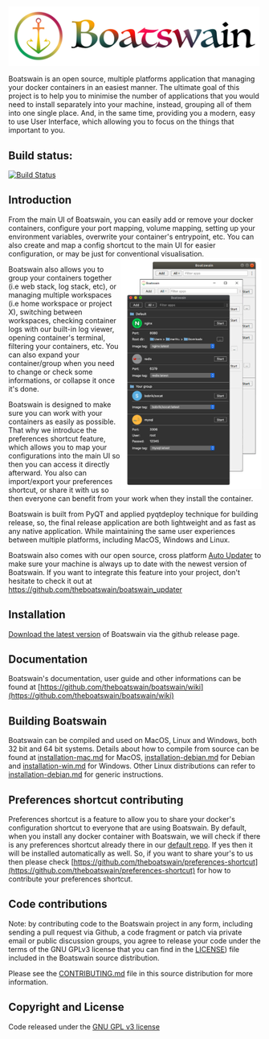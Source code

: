 
  
<img src="https://raw.githubusercontent.com/theboatswain/boatswain/DevMaster/images/boatswain.png" width="500" />    
  
Boatswain is an open source, multiple platforms application that managing your docker containers in an easiest manner. The ultimate goal of this project is to help you to minimise the number of applications that you would need to install separately into your machine, instead, grouping all of them into one single place. And, in the same time, providing you a modern, easy to use User Interface, which allowing you to focus on the things that important to you.  
  
## Build status:  
  
[![Build Status](https://travis-ci.com/theboatswain/boatswain.svg?branch=master)](https://travis-ci.com/theboatswain/boatswain)  
  
## Introduction  
  
From the main UI of Boatswain, you can easily add or remove your docker containers, configure your port mapping, volume mapping, setting up your environment variables, overwrite your container's entrypoint, etc. You can also create and map a config shortcut to the main UI for easier configuration, or may be just for conventional visualisation.   
<img align="right" src="https://raw.githubusercontent.com/theboatswain/boatswain/DevMaster/images/main-app-cross.png" width="280" />    
  
Boatswain also allows you to group your containers together (i.e web stack, log stack, etc), or managing multiple workspaces (i.e home workspace or project X), switching between workspaces, checking container logs with our built-in log viewer, opening container's terminal, filtering your containers, etc. You can also expand your container/group when you need to change or check some informations, or collapse it once it's done.   

Boatswain is designed to make sure you can work with your containers as easily as possible. That why we introduce the preferences shortcut feature, which allows you to map your configurations into the main UI so then you can access it directly afterward. You also can import/export your preferences shortcut, or share it with us so then everyone can benefit from your work when they install the container. 
  
Boatswain is built from PyQT and applied pyqtdeploy technique for building release, so, the final release application are both lightweight and as fast as any native application. While maintaining the same user experiences between multiple platforms, including MacOS, Windows and Linux.  
  
Boatswain also comes with our open source, cross platform [Auto Updater](https://github.com/theboatswain/boatswain_updater)  to make sure your machine is always up to date with the newest version of Boatswain. If you want to integrate this feature into your project, don't hesitate to check it out at  https://github.com/theboatswain/boatswain_updater  
  
## Installation  
[Download the latest version](https://github.com/theboatswain/boatswain/releases) of Boatswain via the github release page.  
  
## Documentation  
Boatswain's documentation, user guide and other informations can be found at [https://github.com/theboatswain/boatswain/wiki](https://github.com/theboatswain/boatswain/wiki)  
  
## Building Boatswain  
Boatswain can be compiled and used on MacOS, Linux and Windows, both 32 bit and 64 bit systems. Details about how to compile from source can be found at [installation-mac.md](https://github.com/theboatswain/boatswain/blob/master/installation-mac.md) for MacOS,  [installation-debian.md](https://github.com/theboatswain/boatswain/blob/master/installation-debian.md) for Debian  and [installation-win.md](https://github.com/theboatswain/boatswain/blob/master/installation-win.md)  for Windows. Other Linux distributions can refer to [installation-debian.md](https://github.com/theboatswain/boatswain/blob/master/installation-debian.md) for generic instructions.  

## Preferences shortcut contributing  
Preferences shortcut is a feature to allow you to share your docker's configuration shortcut to everyone that are using Boatswain. By default, when you install any docker container with Boatswain, we will check if there is any preferences shortcut already there in our [default repo](https://github.com/theboatswain/preferences-shortcut). If yes then it will be installed automatically as well. So, if you want to share your's to us then please check [https://github.com/theboatswain/preferences-shortcut](https://github.com/theboatswain/preferences-shortcut) for how to contribute your preferences shortcut.

## Code contributions  
Note: by contributing code to the Boatswain project in any form, including sending a pull request via Github, a code fragment or patch via private email or public discussion groups, you agree to release your code under the terms of the GNU GPLv3 license that you can find in the [LICENSE](https://github.com/theboatswain/boatswain/blob/master/LICENSE)) file included in the Boatswain source distribution.  
  
Please see the [CONTRIBUTING.md](https://github.com/theboatswain/boatswain/blob/master/CONTRIBUTING.md) file in this source distribution for more information.  
  
## Copyright and License  
Code released under the [GNU GPL v3 license](https://github.com/theboatswain/boatswain/blob/master/LICENSE)